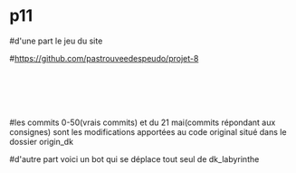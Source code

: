 # p11


#d'une part le jeu du site

#https://github.com/pastrouveedespeudo/projet-8

<br><br><br><br>

#les commits 0-50(vrais commits) et du 21 mai(commits répondant aux consignes) sont les modifications apportées au code original situé dans le dossier origin_dk

#d'autre part voici un bot qui se déplace tout seul de dk_labyrinthe


